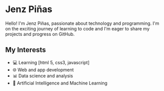 
</head>
<body>
    <h1>Jenz Piñas</h1>
    <p>
Hello! I'm Jenz Piñas, passionate about technology and programming. I'm on the exciting journey of learning to code and I'm eager to share my projects and progress on GitHub.
</p>
<h2>My Interests</h2>

<ul>
<li>💻 Learning [html 5, css3, javascript]</li>
<li>🌐 Web and app development</li>
<li>📊 Data science and analysis</li>
<li>🤖 Artificial Intelligence and Machine Learning</li>
</ul>
<h2></h2>
